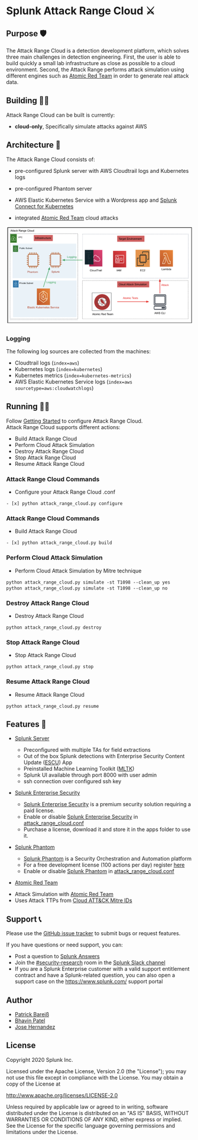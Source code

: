 # Splunk Attack Range Cloud ⚔️

## Purpose 🛡
The Attack Range Cloud is a detection development platform, which solves three main challenges in detection engineering. First, the user is able to build quickly a small lab infrastructure as close as possible to a cloud environment. Second, the Attack Range performs attack simulation using different engines such as [Atomic Red Team](https://github.com/redcanaryco/atomic-red-team) in order to generate real attack data.
## Building 👷‍♂️

Attack Range Cloud can be built is currently:

- **cloud-only**, Specifically simulate attacks against AWS


## Architecture 🏯
The Attack Range Cloud consists of:
- pre-configured Splunk server with AWS Cloudtrail logs and Kubernetes logs
- pre-configured Phantom server
- AWS Elastic Kubernetes Service with a Wordpress app and [Splunk Connect for Kubernetes](https://github.com/splunk/splunk-connect-for-kubernetes)

- integrated [Atomic Red Team](https://github.com/redcanaryco/atomic-red-team) cloud attacks

![Architecture](docs/attack_range_cloud_architecture.png)

### Logging
The following log sources are collected from the machines:
- Cloudtrail logs (```index=aws```)
- Kubernetes logs (```index=kubernetes```)
- Kubernetes metrics (```index=kubernetes-metrics```)
- AWS Elastic Kubernetes Service logs (```index=aws sourcetype=aws:cloudwatchlogs```)

## Running 🏃‍♀️
Follow [Getting Started](https://github.com/splunk/attack_range_cloud/wiki/Configure-Cloud-Attack-Range) to configure Attack Range Cloud.  
Attack Range Cloud supports different actions:
- Build Attack Range Cloud
- Perform Cloud Attack Simulation
- Destroy Attack Range Cloud
- Stop Attack Range Cloud
- Resume Attack Range Cloud

### Attack Range Cloud Commands
- Configure your Attack Range Cloud .conf
```
- [x] python attack_range_cloud.py configure
```

### Attack Range Cloud Commands
- Build Attack Range Cloud
```
- [x] python attack_range_cloud.py build

```

### Perform Cloud Attack Simulation
- Perform Cloud Attack Simulation by Mitre technique
```
python attack_range_cloud.py simulate -st T1098 --clean_up yes
python attack_range_cloud.py simulate -st T1098 --clean_up no
```

### Destroy Attack Range Cloud
- Destroy Attack Range Cloud
```
python attack_range_cloud.py destroy
```

### Stop Attack Range Cloud
- Stop Attack Range Cloud
```
python attack_range_cloud.py stop
```

### Resume Attack Range Cloud
- Resume Attack Range Cloud
```
python attack_range_cloud.py resume
```

## Features 💍
- [Splunk Server](https://github.com/splunk/attack_range/wiki/Splunk-Server)
  * Preconfigured with multiple TAs for field extractions
  * Out of the box Splunk detections with Enterprise Security Content Update ([ESCU](https://splunkbase.splunk.com/app/3449/)) App
  * Preinstalled Machine Learning Toolkit ([MLTK](https://splunkbase.splunk.com/app/2890/))
  * Splunk UI available through port 8000 with user admin
  * ssh connection over configured ssh key

- [Splunk Enterprise Security](https://splunkbase.splunk.com/app/263/)
  * [Splunk Enterprise Security](https://splunkbase.splunk.com/app/263/) is a premium security solution requiring a paid license.
  * Enable or disable [Splunk Enterprise Security](https://splunkbase.splunk.com/app/263/) in [attack_range_cloud.conf](attack_range_cloud.conf)
  * Purchase a license, download it and store it in the apps folder to use it.

- [Splunk Phantom](https://www.splunk.com/en_us/software/splunk-security-orchestration-and-automation.html)
  * [Splunk Phantom](https://www.splunk.com/en_us/software/splunk-security-orchestration-and-automation.html) is a Security Orchestration and Automation platform
  * For a free development license (100 actions per day) register [here](https://my.phantom.us/login/?next=/)
  * Enable or disable [Splunk Phantom](https://www.splunk.com/en_us/software/splunk-security-orchestration-and-automation.html) in [attack_range_cloud.conf](attack_range_cloud.conf)

-  [Atomic Red Team](https://github.com/redcanaryco/atomic-red-team)
  * Attack Simulation with  [Atomic Red Team](https://github.com/redcanaryco/atomic-red-team)
  * Uses Attack TTPs from [Cloud ATT&CK Mitre IDs](https://attack.mitre.org/matrices/enterprise/cloud/)


## Support 📞
Please use the [GitHub issue tracker](https://github.com/splunk/attack_range_cloud/issues) to submit bugs or request features.

If you have questions or need support, you can:

* Post a question to [Splunk Answers](http://answers.splunk.com)
* Join the [#security-research](https://splunk-usergroups.slack.com/archives/C1S5BEF38) room in the [Splunk Slack channel](http://splunk-usergroups.slack.com)
* If you are a Splunk Enterprise customer with a valid support entitlement contract and have a Splunk-related question, you can also open a support case on the https://www.splunk.com/ support portal


## Author
* [Patrick Bareiß](https://twitter.com/bareiss_patrick)
* [Bhavin Patel](https://twitter.com/hackpsy)
* [Jose Hernandez](https://twitter.com/d1vious)



## License

Copyright 2020 Splunk Inc.

Licensed under the Apache License, Version 2.0 (the "License");
you may not use this file except in compliance with the License.
You may obtain a copy of the License at

http://www.apache.org/licenses/LICENSE-2.0

Unless required by applicable law or agreed to in writing, software
distributed under the License is distributed on an "AS IS" BASIS,
WITHOUT WARRANTIES OR CONDITIONS OF ANY KIND, either express or implied.
See the License for the specific language governing permissions and
limitations under the License.
